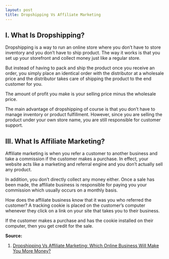 ```yaml
---
layout: post
title: Dropshipping Vs Affiliate Marketing
---
```


## I. What Is Dropshipping?

Dropshipping is a way to run an online store where you don’t have to store inventory and you don’t have to ship product. The way it works is that you set up your storefront and collect money just like a regular store.

But instead of having to pack and ship the product once you receive an order, you simply place an identical order with the distributor at a wholesale price and the distributor takes care of shipping the product to the end customer for you.

The amount of profit you make is your selling price minus the wholesale price.

The main advantage of dropshipping of course is that you don’t have to manage inventory or product fulfillment. However, since you are selling the product under your own store name, you are still responsible for customer support.

## III. What Is Affiliate Marketing?

Affiliate marketing is when you refer a customer to another business and take a commission if the customer makes a purchase. In effect, your website acts like a marketing and referral engine and you don’t actually sell any product.

In addition, you don’t directly collect any money either. Once a sale has been made, the affiliate business is responsible for paying you your commission which usually occurs on a monthly basis.

How does the affiliate business know that it was you who referred the customer? A tracking cookie is placed on the customer’s computer whenever they click on a link on your site that takes you to their business.

If the customer makes a purchase and has the cookie installed on their computer, then you get credit for the sale.

**Source:**

1. [Dropshipping Vs Affiliate Marketing: Which Online Business Will Make You More Money?](http://mywifequitherjob.com/dropshipping-vs-affiliate-marketing-which-online-business-will-make-you-more-money/)
